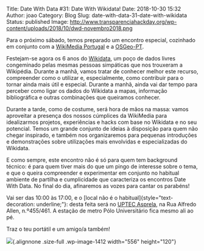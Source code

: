Title: Date With Data #31: Date With Wikidata!
Date: 2018-10-30 15:32
Author: joao
Category: Blog
Slug: date-with-data-31-date-with-wikidata
Status: published
Image: http://www.transparenciahackday.org/wp-content/uploads/2018/10/dwd-novembro2018.png

Para o próximo sábado, temos preparado um encontro especial, cozinhado em conjunto com a [WikiMedia Portugal](https://pt.wikimedia.org/wiki/Wikimedia_Portugal) e a [OSGeo-PT](https://www.osgeopt.pt/).

Festejam-se agora os 6 anos do [Wikidata](https://www.wikidata.org/), um poço de dados livres congeminado pelas mesmas pessoas simpáticas que nos trouxeram a Wikipédia. Durante a manhã, vamos tratar de conhecer melhor este recurso, compreender como o utilizar e, especialmente, como contribuir para o tornar ainda mais útil e especial. Durante a manhã, ainda vai dar tempo para perceber como ligar os dados do Wikidata a mapas, informação bibliográfica e outras combinações que queiramos conhecer.

Durante a tarde, como de costume, será hora de mãos na massa: vamos aproveitar a presença dos nossos cúmplices da WikiMedia para idealizarmos projetos, experiências e hacks com base no Wikidata e no seu potencial. Temos um grande conjunto de ideias à disposição para quem não chegar inspirado, e também nos organizaremos para pequenas introduções e demonstrações sobre utilizações mais envolvidas e especializadas do Wikidata.

E como sempre, este encontro não é só para quem tem background técnico: é para quem tiver mais do que um pingo de interesse sobre o tema, e que o queira compreender e experimentar em conjunto no habitual ambiente de partilha e cumplicidade que caracteriza os encontros Date With Data. No final do dia, afinaremos as vozes para cantar os parabéns!

Vai ser das 10:00 às 17:00, e o [local não é o habitual]{style="text-decoration: underline;"}: desta feita será no [UPTEC Asprela](https://www.google.pt/maps/place/UPTEC/@41.1774992,-8.6051421,15z/data=!4m5!3m4!1s0x0:0xf2b54d0ff776542c!8m2!3d41.1774992!4d-8.6051421), na Rua Alfredo Allen, n.º455/461. A estação de metro Pólo Universitário fica mesmo ali ao pé.

Traz o teu portátil e um amigo/a também!

![](http://www.transparenciahackday.org/wp-content/uploads/2018/10/dwd31_org.jpg){.alignnone .size-full .wp-image-1412 width="556" height="120"}

